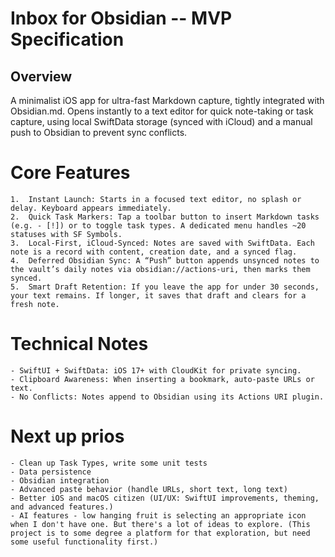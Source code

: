 # Inbox for Obsidian -- MVP Specification

## Overview

A minimalist iOS app for ultra-fast Markdown capture, tightly integrated with Obsidian.md. Opens instantly to a text editor for quick note-taking or task capture, using local SwiftData storage (synced with iCloud) and a manual push to Obsidian to prevent sync conflicts.

# Core Features
    1.  Instant Launch: Starts in a focused text editor, no splash or delay. Keyboard appears immediately.
    2.  Quick Task Markers: Tap a toolbar button to insert Markdown tasks (e.g. - [!]) or to toggle task types. A dedicated menu handles ~20 statuses with SF Symbols.
    3.  Local-First, iCloud-Synced: Notes are saved with SwiftData. Each note is a record with content, creation date, and a synced flag.
    4.  Deferred Obsidian Sync: A “Push” button appends unsynced notes to the vault’s daily notes via obsidian://actions-uri, then marks them synced.
    5.  Smart Draft Retention: If you leave the app for under 30 seconds, your text remains. If longer, it saves that draft and clears for a fresh note.

# Technical Notes

    - SwiftUI + SwiftData: iOS 17+ with CloudKit for private syncing.
    - Clipboard Awareness: When inserting a bookmark, auto-paste URLs or text.
    - No Conflicts: Notes append to Obsidian using its Actions URI plugin.

# Next up prios

    - Clean up Task Types, write some unit tests
    - Data persistence
    - Obsidian integration
    - Advanced paste behavior (handle URLs, short text, long text)
    - Better iOS and macOS citizen (UI/UX: SwiftUI improvements, theming, and advanced features.)
    - AI features - low hanging fruit is selecting an appropriate icon when I don't have one. But there's a lot of ideas to explore. (This project is to some degree a platform for that exploration, but need some useful functionality first.)
